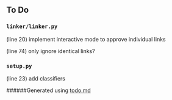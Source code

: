 ## To Do
### ``linker/linker.py``
(line 20) implement interactive mode to approve individual links

(line 74) only ignore identical links?


### ``setup.py``
(line 23) add classifiers

######Generated using [todo.md](https://github.com/charlesthomas/todo.md)
